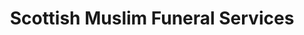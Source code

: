 ---
title: "Scottish Muslim Funeral Services"
url: /edinburgh/scottish-muslim-funeral-services/
shop: Bestattungen
---